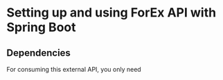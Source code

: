 # Setting up and using ForEx API with Spring Boot

## Dependencies

For consuming this external API, you only need

